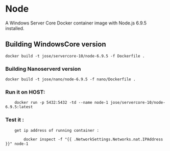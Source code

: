 # Node

A Windows Server Core Docker container image with Node.js 6.9.5 installed.


## Building WindowsCore version

```
docker build -t jose/servercore-10/node-6.9.5 -f Dockerfile .
```


### Building Nanoserverd version

```
docker build -t jose/nano/node-6.9.5 -f nano/Dockerfile .
```



### Run it on HOST:

```
    docker run -p 5432:5432 -td --name node-1 jose/servercore-10/node-6.9.5:latest
```



### Test it :

```
    get ip address of running container :  

        docker inspect -f "{{ .NetworkSettings.Networks.nat.IPAddress }}" node-1



```